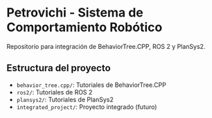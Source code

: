 # Petrovichi - Sistema de Comportamiento Robótico

Repositorio para integración de BehaviorTree.CPP, ROS 2 y PlanSys2.

## Estructura del proyecto

- `behavior_tree.cpp/`: Tutoriales de BehaviorTree.CPP
- `ros2/`: Tutoriales de ROS 2
- `plansys2/`: Tutoriales de PlanSys2
- `integrated_project/`: Proyecto integrado (futuro)
